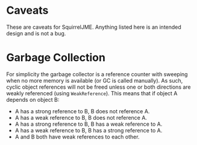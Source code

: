 # Caveats

These are caveats for SquirrelJME. Anything listed here is an intended design
and is not a bug.

# Garbage Collection

For simplicity the garbage collector is a reference counter with sweeping when
no more memory is available (or GC is called manually). As such, cyclic
object references will not be freed unless one or both directions are
weakly referenced (using `WeakReference`). This means that if object A depends
on object B:

 * A has a strong reference to B, B does not reference A.
 * A has a weak reference to B, B does not reference A.
 * A has a strong reference to B, B has a weak reference to A.
 * A has a weak reference to B, B has a strong reference to A.
 * A and B both have weak references to each other.

